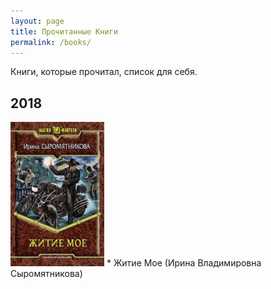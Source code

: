 ```yaml
---
layout: page
title: Прочитанные Книги
permalink: /books/
---
```


Книги, которые прочитал, список для себя.



## 2018
<img src="/images/books-2018-1.jpeg" width="150" title="Житие мое">
* Житие Мое (Ирина Владимировна Сыромятникова)
